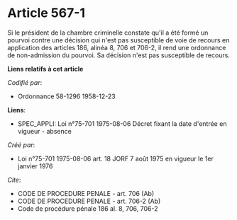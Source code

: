# Article 567-1

Si le président de la chambre criminelle constate qu'il a été formé un pourvoi contre une décision qui n'est pas susceptible
de voie de recours en application des articles 186, alinéa 8, 706 et 706-2, il rend une ordonnance de non-admission du
pourvoi. Sa décision n'est pas susceptible de recours.

**Liens relatifs à cet article**

_Codifié par_:

  - Ordonnance 58-1296 1958-12-23

**Liens**:

  - SPEC_APPLI: Loi n°75-701 1975-08-06 Décret fixant la date d'entrée en vigueur - absence

_Créé par_:

  - Loi n°75-701 1975-08-06 art. 18 JORF 7 août 1975 en vigueur le 1er janvier 1976

_Cite_:

  - CODE DE PROCEDURE PENALE - art. 706 (Ab)
  - CODE DE PROCEDURE PENALE - art. 706-2 (Ab)
  - Code de procédure pénale 186 al. 8, 706, 706-2
